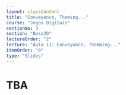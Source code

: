 ```yaml
---
layout: classContent
title: "Conveyance, Theming..."
course: "Jogos Digitais"
sectionNo: 3
section: "Boss2D"
lectureOrder: "2"
lecture: "Aula 11: Conveyance, Themming..."
itemOrder: "0"
type: "Slides"
---
```


# TBA